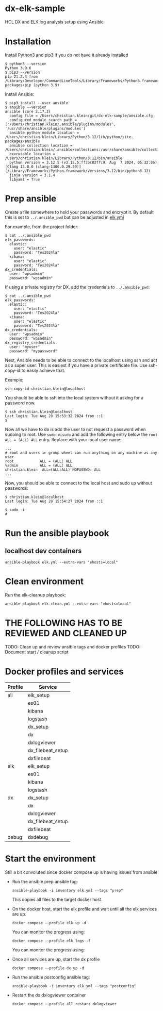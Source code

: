 # dx-elk-sample
HCL DX and ELK log analysis setup using Ansible

# Installation
Install Python3 and pip3 if you do not have it already installed

```
$ python3 --version
Python 3.9.6
$ pip3 --version
pip 21.2.4 from /Library/Developer/CommandLineTools/Library/Frameworks/Python3.framework/Versions/3.9/lib/python3.9/site-packages/pip (python 3.9)
```

Install Ansible:

```
$ pip3 install --user ansible
$ ansible --version
ansible [core 2.17.3]
  config file = /Users/christian.klein/git/dx-elk-sample/ansible.cfg
  configured module search path = ['/Users/christian.klein/.ansible/plugins/modules', '/usr/share/ansible/plugins/modules']
  ansible python module location = /Users/christian.klein/Library/Python/3.12/lib/python/site-packages/ansible
  ansible collection location = /Users/christian.klein/.ansible/collections:/usr/share/ansible/collections
  executable location = /Users/christian.klein/Library/Python/3.12/bin/ansible
  python version = 3.12.5 (v3.12.5:ff3bc82f7c9, Aug  7 2024, 05:32:06) [Clang 13.0.0 (clang-1300.0.29.30)] (/Library/Frameworks/Python.framework/Versions/3.12/bin/python3.12)
  jinja version = 3.1.4
  libyaml = True
```

# Prep ansible
Create a file somewhere to hold your passwords and encrypt it. By default this is set to `../.ansible_pwd` but can be adjusted in [elk.yml](./elk.yml) 

For example, from the project folder:

```
$ cat ../.ansible_pwd 
elk_passwords:
  elastic:
    user: "elastic"
    password: "Tes2024la"
  kibana:
    user: "elastic"
    password: "Tes2024la"
dx_credentials:
  user: "wpsadmin"
  password: "wpsadmin"
```

If using a private registry for DX, add the credentials to `../.ansible_pwd`:
```
$ cat ../.ansible_pwd 
elk_passwords:
  elastic:
    user: "elastic"
    password: "Tes2024la"
  kibana:
    user: "elastic"
    password: "Tes2024la"
dx_credentials:
  user: "wpsadmin"
  password: "wpsadmin"
dx_registry_credentials:
  user: "myuser"
  password: "mypassword"
```


Next, Ansible needs to be able to connect to the localhost using ssh and act as a super user. This is easiest if you have a private certificate file. Use ssh-copy-id to easily achieve that.

Example:
```
ssh-copy-id christian.klein@localhost
```

You should be able to ssh into the local system without it asking for a password now.

```
$ ssh christian.klein@localhost
Last login: Tue Aug 20 15:53:32 2024 from ::1
$ 
```

Now all we have to do is add the user to not request a password when sudoing to root. Use `sudo visudo` and add the following entry below the `root ALL = (ALL) ALL` entry. Replace with your local user name:
```
...
# root and users in group wheel can run anything on any machine as any user
root            ALL = (ALL) ALL
%admin          ALL = (ALL) ALL
christian.klein  ALL=(ALL:ALL) NOPASSWD: ALL
...
```

Now, you should be able to connect to the local host and sudo up without passwords:
```
$ christian.klein@localhost
Last login: Tue Aug 20 15:54:27 2024 from ::1

$ sudo -i
# 
```

# Run the ansible playbook

## localhost dev containers
```
ansible-playbook elk.yml --extra-vars "ehosts=local" 
```

# Clean environment

Run the elk-cleanup playbook:

```
ansible-playbook elk-clean.yml --extra-vars "ehosts=local"
```





# THE FOLLOWING HAS TO BE REVIEWED AND CLEANED UP
TODO: Clean up and review ansible tags and docker profiles
TODO: Document start / cleanup script

# Docker profiles and services

| Profile | Service         |
|---------|-----------------|
|all      |elk_setup        |
|         |es01             |
|         |kibana           |
|         |logstash         |
|         |dx_setup         |
|         |dx               |
|         |dxlogviewer      |
|         |dx_filebeat_setup|
|         |dxfilebeat       |
|elk      |elk_setup        |
|         |es01             |
|         |kibana           |
|         |logstash         |
|         dx|dx_setup       |
|         |dx               |
|         |dxlogviewer      |
|         |dx_filebeat_setup|
|         |dxfilebeat       |
|debug    |dxdebug          |

# Start the environment

Still a bit convoluted since docker compose up is having issues from ansible

- Run the ansible prep ansible tag:
  ```
  ansible-playbook -i inventory elk.yml --tags "prep"
  ```
  This copies all files to the target docker host.

- On the docker host, start the elk profile and wait until all the elk services are up.
  ```
  docker compose --profile elk up -d
  ```
  You can monitor the progress using:
  ```
  docker compose --profile elk logs -f
  ```
  You can monitor the progress using:

- Once all services are up, start the dx profile
  ```
  docker compose --profile dx up -d
  ```

- Run the ansible postconfig ansible tag:
  ```
  ansible-playbook -i inventory elk.yml --tags "postconfig"
  ```
- Restart the dx dxlogviewer container
  ```
  docker compose --profile all restart dxlogviewer
  ```
